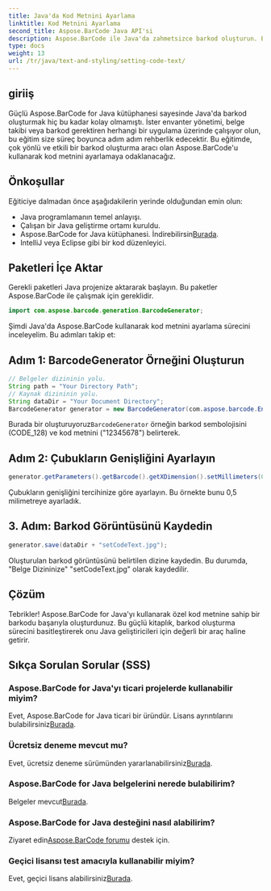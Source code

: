 ```yaml
---
title: Java'da Kod Metnini Ayarlama
linktitle: Kod Metnini Ayarlama
second_title: Aspose.BarCode Java API'si
description: Aspose.BarCode ile Java'da zahmetsizce barkod oluşturun. Etkili kod metni özelleştirmesi için adım adım kılavuzumuzu izleyin.
type: docs
weight: 13
url: /tr/java/text-and-styling/setting-code-text/
---
```


## giriiş

Güçlü Aspose.BarCode for Java kütüphanesi sayesinde Java'da barkod oluşturmak hiç bu kadar kolay olmamıştı. İster envanter yönetimi, belge takibi veya barkod gerektiren herhangi bir uygulama üzerinde çalışıyor olun, bu eğitim size süreç boyunca adım adım rehberlik edecektir. Bu eğitimde, çok yönlü ve etkili bir barkod oluşturma aracı olan Aspose.BarCode'u kullanarak kod metnini ayarlamaya odaklanacağız.

## Önkoşullar

Eğiticiye dalmadan önce aşağıdakilerin yerinde olduğundan emin olun:

- Java programlamanın temel anlayışı.
- Çalışan bir Java geliştirme ortamı kuruldu.
-  Aspose.BarCode for Java kütüphanesi. İndirebilirsin[Burada](https://releases.aspose.com/barcode/java/).
- IntelliJ veya Eclipse gibi bir kod düzenleyici.

## Paketleri İçe Aktar

Gerekli paketleri Java projenize aktararak başlayın. Bu paketler Aspose.BarCode ile çalışmak için gereklidir.

```java
import com.aspose.barcode.generation.BarcodeGenerator;

```

Şimdi Java'da Aspose.BarCode kullanarak kod metnini ayarlama sürecini inceleyelim. Bu adımları takip et:

## Adım 1: BarcodeGenerator Örneğini Oluşturun

```java
// Belgeler dizininin yolu.
String path = "Your Directory Path";
// Kaynak dizininin yolu.
String dataDir = "Your Document Directory";
BarcodeGenerator generator = new BarcodeGenerator(com.aspose.barcode.EncodeTypes.CODE_128, "12345678");
```

 Burada bir oluşturuyoruz`BarcodeGenerator` örneğin barkod sembolojisini (CODE_128) ve kod metnini ("12345678") belirterek.

## Adım 2: Çubukların Genişliğini Ayarlayın

```java
generator.getParameters().getBarcode().getXDimension().setMillimeters(0.5f);
```

Çubukların genişliğini tercihinize göre ayarlayın. Bu örnekte bunu 0,5 milimetreye ayarladık.

## 3. Adım: Barkod Görüntüsünü Kaydedin

```java
generator.save(dataDir + "setCodeText.jpg");
```

Oluşturulan barkod görüntüsünü belirtilen dizine kaydedin. Bu durumda, "Belge Dizininize" "setCodeText.jpg" olarak kaydedilir.

## Çözüm

Tebrikler! Aspose.BarCode for Java'yı kullanarak özel kod metnine sahip bir barkodu başarıyla oluşturdunuz. Bu güçlü kitaplık, barkod oluşturma sürecini basitleştirerek onu Java geliştiricileri için değerli bir araç haline getirir.

## Sıkça Sorulan Sorular (SSS)

### Aspose.BarCode for Java'yı ticari projelerde kullanabilir miyim?
 Evet, Aspose.BarCode for Java ticari bir üründür. Lisans ayrıntılarını bulabilirsiniz[Burada](https://purchase.aspose.com/buy).

### Ücretsiz deneme mevcut mu?
 Evet, ücretsiz deneme sürümünden yararlanabilirsiniz[Burada](https://releases.aspose.com/).

### Aspose.BarCode for Java belgelerini nerede bulabilirim?
 Belgeler mevcut[Burada](https://reference.aspose.com/barcode/java/).

### Aspose.BarCode for Java desteğini nasıl alabilirim?
 Ziyaret edin[Aspose.BarCode forumu](https://forum.aspose.com/c/barcode/13) destek için.

### Geçici lisansı test amacıyla kullanabilir miyim?
 Evet, geçici lisans alabilirsiniz[Burada](https://purchase.aspose.com/temporary-license/).